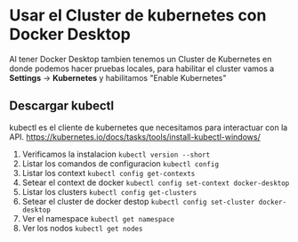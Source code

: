 
# Usar el Cluster de kubernetes con Docker Desktop
Al tener Docker Desktop tambien tenemos un Cluster de Kubernetes en donde podemos hacer pruebas locales, para habilitar el cluster vamos a **Settings** -> **Kubernetes** y habilitamos "Enable Kubernetes"
## Descargar kubectl
kubectl es el cliente de kubernetes que necesitamos para interactuar con la API.
https://kubernetes.io/docs/tasks/tools/install-kubectl-windows/
1. Verificamos la instalacion `kubectl version --short`
2. Listar los comandos de configuracion `kubectl config`
3. Listar los context `kubectl config get-contexts`
4. Setear el context de docker `kubectl config set-context docker-desktop`
5. Listar los clusters `kubectl config get-clusters`
6. Setear el cluster de docker destop `kubectl config set-cluster docker-desktop`
7. Ver el namespace `kubectl get namespace`
8. Ver los nodos `kubectl get nodes`